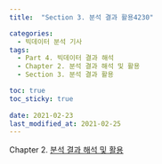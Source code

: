 ```yaml
---
title:  "Section 3. 분석 결과 활용4230"

categories:
  - 빅데이터 분석 기사
tags: 
  - Part 4. 빅데이터 결과 해석
  - Chapter 2. 분석 결과 해석 및 활용
  - Section 3. 분석 결과 활용

toc: true
toc_sticky: true
 
date: 2021-02-23
last_modified_at: 2021-02-25
---
```


Chapter 2. [분석 결과 해석 및 활용]()